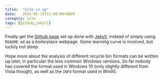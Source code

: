 ```yaml
---
title:  "Site is up"
date:   2015-05-15T11:00:00+0800
category: site
tags: [github,jekyll]
---
```


Finally get the [Github page][1] set up done with [Jekyll][2], instead of
simply using `README.md` as a boilerplace webpage. Some learning curve is
involved, but luckily not steep.

Hope more about the analysis of different recycle bin formats can be
written up later, in particular the less common Windows versions. So
far nobody has covered the format used in Windows 10 (only slightly
different from Vista though), as well as the `INFO` format used
in Win95.

[1]: https://pages.github.com/
[2]: https://jekyllrb.com/
